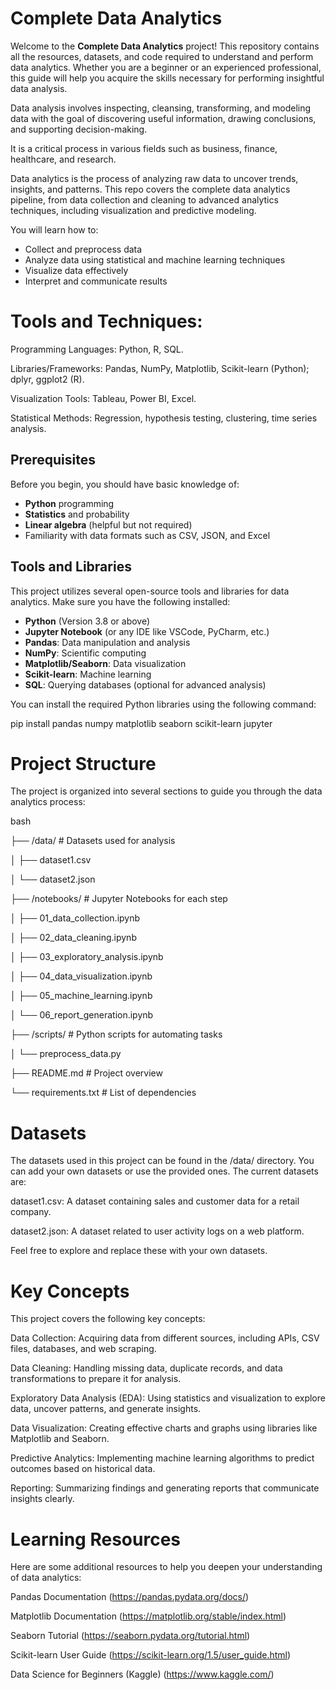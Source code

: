 # Complete Data Analytics

Welcome to the **Complete Data Analytics** project! This repository contains all the resources, datasets, and code required to understand and perform data analytics. Whether you are a beginner or an experienced professional, this guide will help you acquire the skills necessary for performing insightful data analysis.

Data analysis involves inspecting, cleansing, transforming, and modeling data with the goal of discovering useful information, drawing conclusions, and supporting decision-making. 

It is a critical process in various fields such as business, finance, healthcare, and research.

Data analytics is the process of analyzing raw data to uncover trends, insights, and patterns. This repo covers the complete data analytics pipeline, from data collection and cleaning to advanced analytics techniques, including visualization and predictive modeling.

You will learn how to:
- Collect and preprocess data
- Analyze data using statistical and machine learning techniques
- Visualize data effectively
- Interpret and communicate results

# Tools and Techniques:

Programming Languages: Python, R, SQL.

Libraries/Frameworks: Pandas, NumPy, Matplotlib, Scikit-learn (Python); dplyr, ggplot2 (R).

Visualization Tools: Tableau, Power BI, Excel.

Statistical Methods: Regression, hypothesis testing, clustering, time series analysis.


## Prerequisites
Before you begin, you should have basic knowledge of:
- **Python** programming
- **Statistics** and probability
- **Linear algebra** (helpful but not required)
- Familiarity with data formats such as CSV, JSON, and Excel

## Tools and Libraries
This project utilizes several open-source tools and libraries for data analytics. Make sure you have the following installed:
- **Python** (Version 3.8 or above)
- **Jupyter Notebook** (or any IDE like VSCode, PyCharm, etc.)
- **Pandas**: Data manipulation and analysis
- **NumPy**: Scientific computing
- **Matplotlib/Seaborn**: Data visualization
- **Scikit-learn**: Machine learning
- **SQL**: Querying databases (optional for advanced analysis)

You can install the required Python libraries using the following command:

pip install pandas numpy matplotlib seaborn scikit-learn jupyter

# Project Structure

The project is organized into several sections to guide you through the data analytics process:

bash

├── /data/                   # Datasets used for analysis

│   ├── dataset1.csv

│   └── dataset2.json

├── /notebooks/              # Jupyter Notebooks for each step

│   ├── 01_data_collection.ipynb

│   ├── 02_data_cleaning.ipynb

│   ├── 03_exploratory_analysis.ipynb

│   ├── 04_data_visualization.ipynb

│   ├── 05_machine_learning.ipynb

│   └── 06_report_generation.ipynb

├── /scripts/                # Python scripts for automating tasks

│   └── preprocess_data.py

├── README.md                # Project overview

└── requirements.txt         # List of dependencies

# Datasets
The datasets used in this project can be found in the /data/ directory. You can add your own datasets or use the provided ones. The current datasets are:

dataset1.csv: A dataset containing sales and customer data for a retail company.

dataset2.json: A dataset related to user activity logs on a web platform.

Feel free to explore and replace these with your own datasets.

# Key Concepts
This project covers the following key concepts:

Data Collection: Acquiring data from different sources, including APIs, CSV files, databases, and web scraping.

Data Cleaning: Handling missing data, duplicate records, and data transformations to prepare it for analysis.

Exploratory Data Analysis (EDA): Using statistics and visualization to explore data, uncover patterns, and generate insights.

Data Visualization: Creating effective charts and graphs using libraries like Matplotlib and Seaborn.

Predictive Analytics: Implementing machine learning algorithms to predict outcomes based on historical data.

Reporting: Summarizing findings and generating reports that communicate insights clearly.

# Learning Resources

Here are some additional resources to help you deepen your understanding of data analytics:

Pandas Documentation (https://pandas.pydata.org/docs/)

Matplotlib Documentation (https://matplotlib.org/stable/index.html)

Seaborn Tutorial (https://seaborn.pydata.org/tutorial.html)

Scikit-learn User Guide (https://scikit-learn.org/1.5/user_guide.html)

Data Science for Beginners (Kaggle) (https://www.kaggle.com/)

